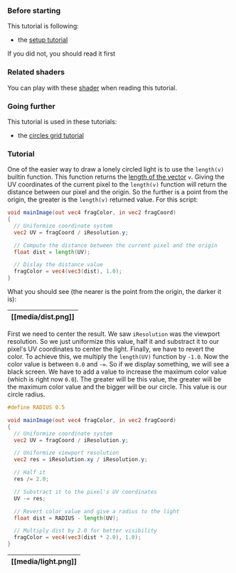 ### Before starting

This tutorial is following:
- the [setup tutorial](Setup)

If you did not, you should read it first

### Related shaders

You can play with these [shader]() when reading this tutorial.

### Going further

This tutorial is used in these tutorials:
- the [circles grid tutorial](Circles-grid)

### Tutorial

One of the easier way to draw a lonely circled light is to use the `length(v)`
builtin function. This function returns the
[length of the vector](https://onlinemschool.com/math/library/vector/length/)
`v`. Giving the UV coordinates of the current pixel to the `length(v)`
function will return the distance between our pixel and the origin. So the
further is a point from the origin, the greater is the `length(v)` returned
value. For this script:

```glsl
void mainImage(out vec4 fragColor, in vec2 fragCoord)
{
  // Uniformize coordinate system
  vec2 UV = fragCoord / iResolution.y;

  // Compute the distance between the current pixel and the origin
  float dist = length(UV);

  // Dislay the distance value
  fragColor = vec4(vec3(dist), 1.0);
}
```

What you should see (the nearer is the point from the origin, the darker it
is):

|[[media/dist.png]]|
|:--:|

First we need to center the result. We saw `iResolution` was the viewport
resolution. So we just uniformize this value, half it and substract it to our
pixel's UV coordinates to center the light. Finally, we have to revert the
color. To achieve this, we multiply the `length(UV)` function by `-1.0`. Now
the color value is between `0.0` and `-∞`. So if we display something,
we will see a black screen. We have to add a value to increase the maximum
color value (which is right now `0.0`). The greater will be this value, the
greater will be the maximum color value and the bigger will be our circle.
This value is our circle radius.

```glsl
#define RADIUS 0.5

void mainImage(out vec4 fragColor, in vec2 fragCoord)
{
  // Uniformize coordinate system
  vec2 UV = fragCoord / iResolution.y;

  // Uniformize viewport resolution
  vec2 res = iResolution.xy / iResolution.y;

  // Half it
  res /= 2.0;

  // Substract it to the pixel's UV coordinates
  UV -= res;

  // Revert color value and give a radius to the light
  float dist = RADIUS - length(UV);

  // Multiply dist by 2.0 for better visibility
  fragColor = vec4(vec3(dist * 2.0), 1.0);
}
```

|[[media/light.png]]|
|:--:|
